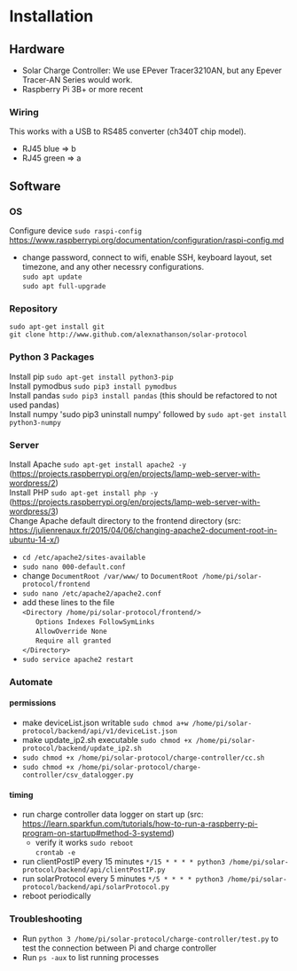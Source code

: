 

# Installation

## Hardware

* Solar Charge Controller: We use EPever Tracer3210AN, but any Epever Tracer-AN Series would work.
* Raspberry Pi 3B+ or more recent

### Wiring
This works with a USB to RS485 converter (ch340T chip model).
* RJ45 blue => b
* RJ45 green => a

## Software

### OS
Configure device `sudo raspi-config` https://www.raspberrypi.org/documentation/configuration/raspi-config.md <br>
* change password, connect to wifi, enable SSH, keyboard layout, set timezone, and any other necessry configurations.<br>
`sudo apt update`<br>
`sudo apt full-upgrade`

### Repository
`sudo apt-get install git`<br>
`git clone http://www.github.com/alexnathanson/solar-protocol`

### Python 3 Packages
Install pip `sudo apt-get install python3-pip`<br>
Install pymodbus `sudo pip3 install pymodbus`<br>
Install pandas `sudo pip3 install pandas` (this should be refactored to not used pandas)<br>
Install numpy 'sudo pip3 uninstall numpy' followed by `sudo apt-get install python3-numpy`

### Server
Install Apache `sudo apt-get install apache2 -y` (https://projects.raspberrypi.org/en/projects/lamp-web-server-with-wordpress/2)<br>
Install PHP `sudo apt-get install php -y` (https://projects.raspberrypi.org/en/projects/lamp-web-server-with-wordpress/3)<br>
Change Apache default directory to the frontend directory (src: https://julienrenaux.fr/2015/04/06/changing-apache2-document-root-in-ubuntu-14-x/)
* `cd /etc/apache2/sites-available`
* `sudo nano 000-default.conf`
* change `DocumentRoot /var/www/` to `DocumentRoot /home/pi/solar-protocol/frontend`
* `sudo nano /etc/apache2/apache2.conf`
* add these lines to the file<br>
`<Directory /home/pi/solar-protocol/frontend/>`<br>
&nbsp;&nbsp;&nbsp;&nbsp;&nbsp;&nbsp;`Options Indexes FollowSymLinks`<br>
&nbsp;&nbsp;&nbsp;&nbsp;&nbsp;&nbsp;`AllowOverride None`<br>
&nbsp;&nbsp;&nbsp;&nbsp;&nbsp;&nbsp;`Require all granted`<br>
`</Directory>`
* `sudo service apache2 restart`

### Automate

#### permissions
* make deviceList.json writable `sudo chmod a+w /home/pi/solar-protocol/backend/api/v1/deviceList.json`
* make update_ip2.sh executable `sudo chmod +x /home/pi/solar-protocol/backend/update_ip2.sh`
* `sudo chmod +x /home/pi/solar-protocol/charge-controller/cc.sh`
* `sudo chmod +x /home/pi/solar-protocol/charge-controller/csv_datalogger.py`
#### timing
* run charge controller data logger on start up (src: https://learn.sparkfun.com/tutorials/how-to-run-a-raspberry-pi-program-on-startup#method-3-systemd)
	* verify it works `sudo reboot`<br>
`crontab -e`
* run clientPostIP every 15 minutes `*/15 * * * * python3 /home/pi/solar-protocol/backend/api/clientPostIP.py`
* run solarProtocol every 5 minutes `*/5 * * * * python3 /home/pi/solar-protocol/backend/api/solarProtocol.py`
* reboot periodically

### Troubleshooting
* Run `python 3 /home/pi/solar-protocol/charge-controller/test.py` to test the connection between Pi and charge controller
* Run `ps -aux` to list running processes